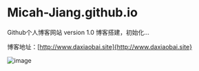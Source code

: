 # Micah-Jiang.github.io
Github个人博客网站
version 1.0
博客搭建，初始化...

博客地址：[http://www.daxiaobai.site]{http://www.daxiaobai.site}

![image](https://user-images.githubusercontent.com/39151700/135030661-e4097414-6d19-448f-b9b7-53cb58c75a79.png)
